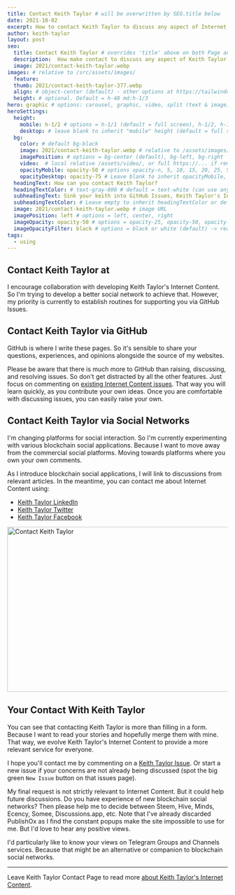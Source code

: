 ```yaml
---
title: Contact Keith Taylor # will be overwritten by SEO.title below
date: 2021-10-02
excerpt: How to contact Keith Taylor to discuss any aspect of Internet Content.
author: keith-taylor
layout: post
seo:
  title: Contact Keith Taylor # overrides 'title' above on both Page and META
  description:  How make contact to discuss any aspect of Keith Taylor's Internet Content. From collaborating on website pages. To questions about Keith Taylor's methodology.
  image: 2021/contact-keith-taylor.webp
images: # relative to /src/assets/images/
  feature:
  thumb: 2021/contact-keith-taylor-377.webp
  align: # object-center (default) - other options at https://tailwindcss.com/docs/object-position
  height: # optional. Default = h-48 md:h-1/3
hero: graphic # options: carousel, graphic, video, split (text & image)
heroSettings:
  height:
    mobile: h-1/2 # options = h-1/1 (default = full screen), h-1/2, h-1/3, h-3/4, h-9/10, h-48 (12rem, 192px), h-56 (14rem, 224px), h-64 (16rem, 256px)
    desktop: # leave blank to inherit "mobile" height (default = full screen)
  bg:
    color: # default bg-black
    image: 2021/contact-keith-taylor.webp # relative to /assets/images/
    imagePosition: # options = bg-center (default), bg-left, bg-right
    video:  # local relative /assets/video/, or full https://... if remote?
    opacityMobile: opacity-50 # options opacity-n, 5, 10, 15, 20, 25, 50, 75, 100 (default)
    opacityDesktop: opacity-75 # Leave blank to inherit opacityMobile, use same options as opacityMobile
  headingText: How can you contact Keith Taylor?
  headingTextColor: # text-gray-800 # default = text-white (can use any TailwindCSS text-[color]-[xxx])
  subheadingText: Sink your keith into GitHub Issues, Keith Taylor's Internet Content, and more.
  subheadingTextColor: # Leave empty to inherit headingTextColor or default (text-white) or use any text-[color]-[xxx]
  image: 2021/contact-keith-taylor.webp # image URL
  imagePosition: left # options = left, center, right
  imageOpacity: opacity-50 # options = opacity-25, opacity-50, opacity-75, opacity-100 (default)
  imageOpacityFilter: black # options = black or white (default) -> really depends on your background image
tags:
  - using
---
```

<h2 id="intro">Contact Keith Taylor at</h2>
I encourage collaboration with developing Keith Taylor's Internet Content. So I'm trying to develop a better social network to achieve that. However, my priority is currently to establish routines for supporting you via GitHub Issues.

<h2 id="github">Contact Keith Taylor via GitHub</h2>
GitHub is where I write these pages. So it's sensible to share your questions, experiences, and opinions alongside the source of my websites. 

Please be aware that there is much more to GitHub than raising, discussing, and resolving issues. So don't get distracted by all the other features. Just focus on commenting on <a href="https://github.com/kct2020/keith-taylor-11ta/issues">existing Internet Content issues</a>. That way you will learn quickly, as you contribute your own ideas. Once you are comfortable with discussing issues, you can easily raise your own.

<h2 id="github">Contact Keith Taylor via Social Networks</h2>
I'm changing platforms for social interaction. So I'm currently experimenting with various blockchain social applications. Because I want to move away from the commercial social platforms. Moving towards platforms where you own your own comments.

As I introduce blockchain social applications, I will link to discussions from relevant articles. In the meantime, you can contact me about Internet Content using:
- <a href="https://www.linkedin.com/in/keith-taylor-kecata-websites">Keith Taylor LinkedIn</a>
- <a href="https://twitter.com/KeithTaylor">Keith Taylor Twitter</a>
- <a href="https://www.facebook.com/KeithCharlieTaylor">Keith Taylor Facebook</a>

<img src="/assets/images/2021/contact-keith-taylor.webp" alt="Contact Keith Taylor" width="610" height="377">

<h2 id="next">Your Contact With Keith Taylor</h2>
You can see that contacting Keith Taylor is more than filling in a form. Because I want to read your stories and hopefully merge them with mine. That way, we evolve Keith Taylor's Internet Content to provide a more relevant service for everyone.

I hope you'll contact me by commenting on a <a href="https://github.com/kct2020/keith-taylor-11ta/issues">Keith Taylor Issue</a>. Or start a new issue if your concerns are not already being discussed (spot the big green `New Issue` button on that issues page). 

My final request is not strictly relevant to Internet Content. But it could help future discussions. Do you have experience of new blockchain social networks? Then please help me to decide between Steem, Hive, Minds, Ecency, Somee, Discussions.app, etc. Note that I've already discarded PublishOx as I find the constant popups make the site impossible to use for me. But I'd love to hear any positive views.

I'd particularly like to know your views on Telegram Groups and Channels services. Because that might be an alternative or companion to blockchain social networks.

<hr />

Leave Keith Taylor Contact Page to read more <a href="/about-keith-taylor">about Keith Taylor's Internet Content</a>.
